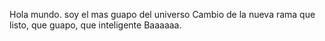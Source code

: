 Hola mundo. soy el mas guapo del universo
Cambio de la nueva rama
que listo, que guapo, que inteligente Baaaaaa.